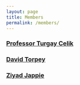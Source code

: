 ```yaml
---
layout: page
title: Members
permalink: /members/
---
```


### [Professor Turgay Celik](https://scholar.google.com/citations?user=FpJjjtIAAAAJ&hl=en)
### [David Torpey](https://www.linkedin.com/in/david-torpey-6b098aa4/)
### [Ziyad Jappie](https://www.linkedin.com/in/ziyad-jappie-922b09178/)
